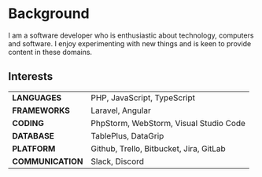 # Background


I am a software developer who is enthusiastic about technology, computers and software.
I enjoy experimenting with new things and is keen to provide content in these domains.

## Interests

|                   |                                         |
|-------------------|-----------------------------------------|
| **LANGUAGES**     | PHP, JavaScript, TypeScript             |
| **FRAMEWORKS**    | Laravel, Angular                        |
| **CODING**        | PhpStorm, WebStorm, Visual Studio Code  |
| **DATABASE**      | TablePlus, DataGrip                     |
| **PLATFORM**      | Github, Trello, Bitbucket, Jira, GitLab |
| **COMMUNICATION** | Slack, Discord                          |

